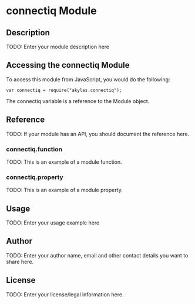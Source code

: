 # connectiq Module

## Description

TODO: Enter your module description here

## Accessing the connectiq Module

To access this module from JavaScript, you would do the following:

    var connectiq = require("akylas.connectiq");

The connectiq variable is a reference to the Module object.

## Reference

TODO: If your module has an API, you should document
the reference here.

### connectiq.function

TODO: This is an example of a module function.

### connectiq.property

TODO: This is an example of a module property.

## Usage

TODO: Enter your usage example here

## Author

TODO: Enter your author name, email and other contact
details you want to share here.

## License

TODO: Enter your license/legal information here.

